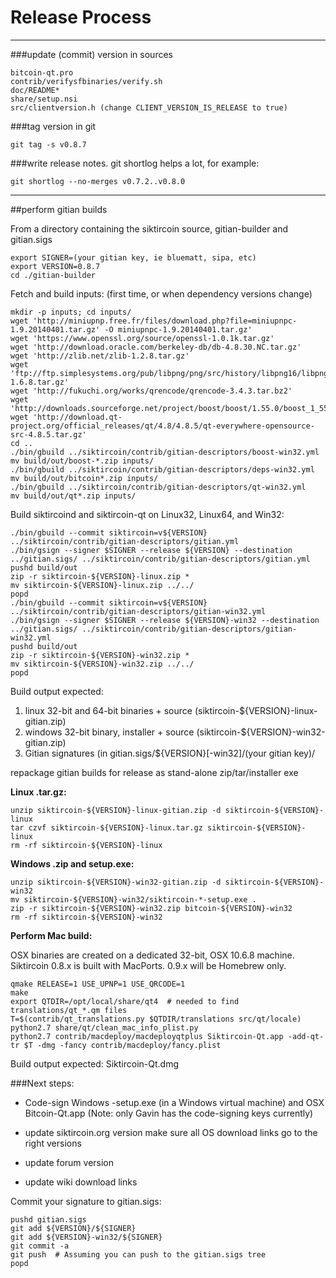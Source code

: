 Release Process
====================

* * *

###update (commit) version in sources


	bitcoin-qt.pro
	contrib/verifysfbinaries/verify.sh
	doc/README*
	share/setup.nsi
	src/clientversion.h (change CLIENT_VERSION_IS_RELEASE to true)

###tag version in git

	git tag -s v0.8.7

###write release notes. git shortlog helps a lot, for example:

	git shortlog --no-merges v0.7.2..v0.8.0

* * *

##perform gitian builds

 From a directory containing the siktircoin source, gitian-builder and gitian.sigs
  
	export SIGNER=(your gitian key, ie bluematt, sipa, etc)
	export VERSION=0.8.7
	cd ./gitian-builder

 Fetch and build inputs: (first time, or when dependency versions change)

	mkdir -p inputs; cd inputs/
	wget 'http://miniupnp.free.fr/files/download.php?file=miniupnpc-1.9.20140401.tar.gz' -O miniupnpc-1.9.20140401.tar.gz'
	wget 'https://www.openssl.org/source/openssl-1.0.1k.tar.gz'
	wget 'http://download.oracle.com/berkeley-db/db-4.8.30.NC.tar.gz'
	wget 'http://zlib.net/zlib-1.2.8.tar.gz'
	wget 'ftp://ftp.simplesystems.org/pub/libpng/png/src/history/libpng16/libpng-1.6.8.tar.gz'
	wget 'http://fukuchi.org/works/qrencode/qrencode-3.4.3.tar.bz2'
	wget 'http://downloads.sourceforge.net/project/boost/boost/1.55.0/boost_1_55_0.tar.bz2'
	wget 'http://download.qt-project.org/official_releases/qt/4.8/4.8.5/qt-everywhere-opensource-src-4.8.5.tar.gz'
	cd ..
	./bin/gbuild ../siktircoin/contrib/gitian-descriptors/boost-win32.yml
	mv build/out/boost-*.zip inputs/
	./bin/gbuild ../siktircoin/contrib/gitian-descriptors/deps-win32.yml
	mv build/out/bitcoin*.zip inputs/
	./bin/gbuild ../siktircoin/contrib/gitian-descriptors/qt-win32.yml
	mv build/out/qt*.zip inputs/

 Build siktircoind and siktircoin-qt on Linux32, Linux64, and Win32:
  
	./bin/gbuild --commit siktircoin=v${VERSION} ../siktircoin/contrib/gitian-descriptors/gitian.yml
	./bin/gsign --signer $SIGNER --release ${VERSION} --destination ../gitian.sigs/ ../siktircoin/contrib/gitian-descriptors/gitian.yml
	pushd build/out
	zip -r siktircoin-${VERSION}-linux.zip *
	mv siktircoin-${VERSION}-linux.zip ../../
	popd
	./bin/gbuild --commit siktircoin=v${VERSION} ../siktircoin/contrib/gitian-descriptors/gitian-win32.yml
	./bin/gsign --signer $SIGNER --release ${VERSION}-win32 --destination ../gitian.sigs/ ../siktircoin/contrib/gitian-descriptors/gitian-win32.yml
	pushd build/out
	zip -r siktircoin-${VERSION}-win32.zip *
	mv siktircoin-${VERSION}-win32.zip ../../
	popd

  Build output expected:

  1. linux 32-bit and 64-bit binaries + source (siktircoin-${VERSION}-linux-gitian.zip)
  2. windows 32-bit binary, installer + source (siktircoin-${VERSION}-win32-gitian.zip)
  3. Gitian signatures (in gitian.sigs/${VERSION}[-win32]/(your gitian key)/

repackage gitian builds for release as stand-alone zip/tar/installer exe

**Linux .tar.gz:**

	unzip siktircoin-${VERSION}-linux-gitian.zip -d siktircoin-${VERSION}-linux
	tar czvf siktircoin-${VERSION}-linux.tar.gz siktircoin-${VERSION}-linux
	rm -rf siktircoin-${VERSION}-linux

**Windows .zip and setup.exe:**

	unzip siktircoin-${VERSION}-win32-gitian.zip -d siktircoin-${VERSION}-win32
	mv siktircoin-${VERSION}-win32/siktircoin-*-setup.exe .
	zip -r siktircoin-${VERSION}-win32.zip bitcoin-${VERSION}-win32
	rm -rf siktircoin-${VERSION}-win32

**Perform Mac build:**

  OSX binaries are created on a dedicated 32-bit, OSX 10.6.8 machine.
  Siktircoin 0.8.x is built with MacPorts.  0.9.x will be Homebrew only.

	qmake RELEASE=1 USE_UPNP=1 USE_QRCODE=1
	make
	export QTDIR=/opt/local/share/qt4  # needed to find translations/qt_*.qm files
	T=$(contrib/qt_translations.py $QTDIR/translations src/qt/locale)
	python2.7 share/qt/clean_mac_info_plist.py
	python2.7 contrib/macdeploy/macdeployqtplus Siktircoin-Qt.app -add-qt-tr $T -dmg -fancy contrib/macdeploy/fancy.plist

 Build output expected: Siktircoin-Qt.dmg

###Next steps:

* Code-sign Windows -setup.exe (in a Windows virtual machine) and
  OSX Bitcoin-Qt.app (Note: only Gavin has the code-signing keys currently)

* update siktircoin.org version
  make sure all OS download links go to the right versions

* update forum version

* update wiki download links

Commit your signature to gitian.sigs:

	pushd gitian.sigs
	git add ${VERSION}/${SIGNER}
	git add ${VERSION}-win32/${SIGNER}
	git commit -a
	git push  # Assuming you can push to the gitian.sigs tree
	popd


